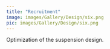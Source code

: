 ```yaml
---
title: "Recruitment"
image: images/Gallery/Design/six.png
pic: images/Gallery/Design/six.png
---
```

Optimization of the suspension design.
